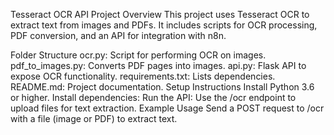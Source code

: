 Tesseract OCR API Project
Overview
This project uses Tesseract OCR to extract text from images and PDFs. It includes scripts for OCR processing, PDF conversion, and an API for integration with n8n.

Folder Structure
ocr.py: Script for performing OCR on images.
pdf_to_images.py: Converts PDF pages into images.
api.py: Flask API to expose OCR functionality.
requirements.txt: Lists dependencies.
README.md: Project documentation.
Setup Instructions
Install Python 3.6 or higher.
Install dependencies:
Run the API:
Use the /ocr endpoint to upload files for text extraction.
Example Usage
Send a POST request to /ocr with a file (image or PDF) to extract text.
